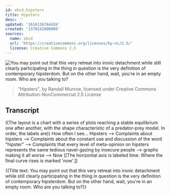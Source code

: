 ```yaml
---
id: xkcd.hipsters
title: Hipsters
desc: ''
updated: '1616126764426'
created: '1370242800000'
sources:
  name: xkcd
  url: 'https://creativecommons.org/licenses/by-nc/2.5/'
  license: Creative Commons 2.5
---
```

![You may point out that this very retreat into ironic detachment while still clearly participating in the thing in question is the very definition of contemporary hipsterdom. But on the other hand, wait, you're in an empty room. Who are you talking to?](https://imgs.xkcd.com/comics/hipsters.png)
> "Hipsters", by Randall Munroe, licensed under Creative Commons Attribution-NonCommercial 2.5 License

## Transcript
((The layout is a chart with a series of plots reaching a stable equilibrium one after another, with the shape characteristic of a predator-prey model.  In order, the labels are))
How often I see...
Hipsters -->
Complaints about hipsters -->
Complaints about the constant use and discussion of the word "hipster" -->
Complaints that every level of meta-opinion on hipsters represents the same tedious navel-gazing by insecure people -->
graphs making it all worse -->
Now
[[The horizontal axis is labeled time.  Where the final curve rises is marked 'now'.]]

{{Title text: You may point out that this very retreat into ironic detachment while still clearly participating in the thing in question is the very definition of contemporary hipsterdom. But on the other hand, wait, you're in an empty room. Who are you talking to?}}
